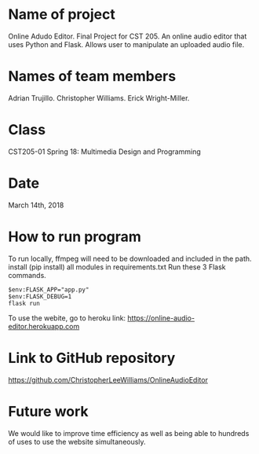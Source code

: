 # Name of project 
Online Adudo Editor. Final Project for CST 205. An online audio editor that uses Python and Flask. Allows user to manipulate an uploaded audio file.



# Names of team members
Adrian Trujillo. 
Christopher Williams. 
Erick Wright-Miller. 


# Class
CST205-01 Spring 18: Multimedia Design and Programming


# Date 
March 14th, 2018


# How to run program
To run locally, ffmpeg will need to be downloaded and included in the path. 
install (pip install) all modules in requirements.txt
Run these 3 Flask commands. 
```
$env:FLASK_APP="app.py"
$env:FLASK_DEBUG=1
flask run
```
To use the webite, go to heroku link: https://online-audio-editor.herokuapp.com


# Link to GitHub repository 
https://github.com/ChristopherLeeWilliams/OnlineAudioEditor


# Future work 
We would like to improve time efficiency as well as being able to hundreds of uses to use the website simultaneously.
